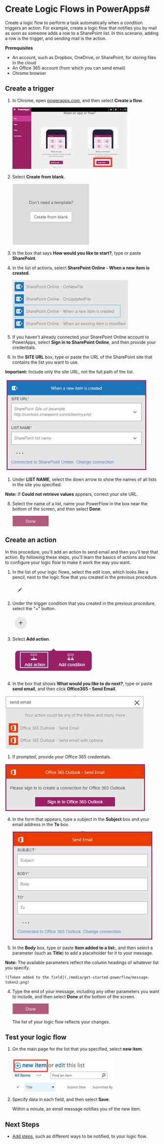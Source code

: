 <properties
    pageTitle="PowerApps: Automate tasks by creating Logic Flows"
    description="Create Logic Flows to automatically perform one or more actions, such as sending mail, when one or more conditions are met, such as someone adding a row to a SharePoint list."
    services="powerapps"
    documentationCenter="na"
    authors="AFTOwen"
    manager="dwrede"
    editor=""
    tags=""
 />
<tags
    ms.service="powerapps"
    ms.devlang="na"
    ms.topic="get-started-article"
    ms.tgt_pltfrm="na"
    ms.workload="na"
    ms.date="11/02/2015"
    ms.author="anneta"/>

# Create Logic Flows in PowerApps#
Create a logic flow to perform a task automatically when a condition triggers an action. For example, create a logic flow that notifies you by mail as soon as someone adds a row to a SharePoint list. In this scenario, adding a row is the trigger, and sending mail is the action.

**Prerequisites**

- An account, such as Dropbox, OneDrive, or SharePoint, for storing files in the cloud
- An Office 365 account (from which you can send email)
- Chrome browser

## Create a trigger

1. In Chrome, open [powerapps.com](), and then select **Create a flow**.

    ![Click Logic on the right](./media/get-started-powerflow/landingpage.png)

3. Select **Create from blank**.

    ![Create Logic from blank](./media/get-started-powerflow/from-blank.png)

4. In the box that says **How would you like to start?**, type or paste **SharePoint**.

1. In the list of actions, select **SharePoint Online - When a new item is created**.

    ![Sharepoint triggers](./media/get-started-powerflow/add-sp-data.png)

5. If you haven't already connected your SharePoint Online account to PowerApps, select **Sign in to SharePoint Online**, and then provide your credentials.

6. In the **SITE URL** box, type or paste the URL of the SharePoint site that contains the list you want to use.

  **Important:** Include only the site URL, not the full path of the list.

  ![Enter site](./media/get-started-powerflow/enter-site.png)

1. Under **LIST NAME**, select the down arrow to show the names of all lists in the site you specified.

  **Note:** If **Could not retrieve values** appears, correct your site URL.

8.  Select the name of a list, name your PowerFlow in the box near the bottom of the screen, and then select **Done**.

	![Select the done button](./media/get-started-powerflow/done-button.png)

## Create an action ##
In this procedure, you'll add an action to send email and then you'll test that action. By following these steps, you'll learn the basics of actions and how to configure your logic flow to make it work the way you want.

1. In the list of your logic flows, select the edit icon, which looks like a pencil, next to the logic flow that you created in the previous procedure.

	![Edit icon](./media/get-started-powerflow/edit-icon.png)

1. Under the trigger condition that you created in the previous procedure, select the "+" button.

	![Add action icon](./media/get-started-powerflow/add-action-icon.png)

1. Select **Add action**.

    ![Add action bar](./media/get-started-powerflow/add-action-bar.png)

2. In the box that shows **What would you like to do next?**, type or paste **send email**, and then click **Office365 - Send Email**.

  ![List of actions](./media/get-started-powerflow/send-email.png)

1. If prompted, provide your Office 365 credentials.

  ![Sign in to Office](./media/get-started-powerflow/sign-in-office.png)

4. In the form that appears, type a subject in the **Subject** box and your email address in the **To** box.

	![Blank email message](./media/get-started-powerflow/blank-email.png)

5. In the **Body** box, type or paste **Item added to a list:**, and then select a parameter (such as **Title**) to add a placeholder for it to your message.

  **Note:** The available parameters reflect the column headings of whatever list you specify.

    ![Token added to the field](./media/get-started-powerflow/message-token2.png)

4. Type the end of your message, including any other parameters you want to include, and then select **Done** at the bottom of the screen.

	![Select the done button](./media/get-started-powerflow/done-button.png)

    The list of your logic flow reflects your changes.

## Test your logic flow ##

1. On the main page for the list that you specified, select **new item**.

	![Adding a row](./media/get-started-powerflow/add-row.png)

3. Specify data in each field, and then select **Save**.

    Within a minute, an email message notifies you of the new item.

## Next Steps ##

- [Add steps](advanced-parameters-powerflow.md), such as different ways to be notified, to your logic flow.
